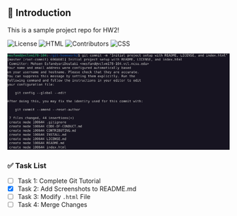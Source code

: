## 📝 Introduction
This is a sample project repo for HW2!

![License](https://img.shields.io/badge/License-MIT-green?style=for-the-badge)
![HTML](https://img.shields.io/badge/HTML-239120?style=for-the-badge&logo=html5&logoColor=white)
![Contributors](https://img.shields.io/badge/Contributors-3-blue?style=for-the-badge)
![CSS](https://img.shields.io/badge/CSS-239120?style=for-the-badge&logo=css3&logoColor=white)

![Project Screenshot](images/ss1.png)

### ✅ Task List
- [ ] Task 1: Complete Git Tutorial
- [x] Task 2: Add Screenshots to README.md
- [ ] Task 3: Modify `.html` File
- [ ] Task 4: Merge Changes